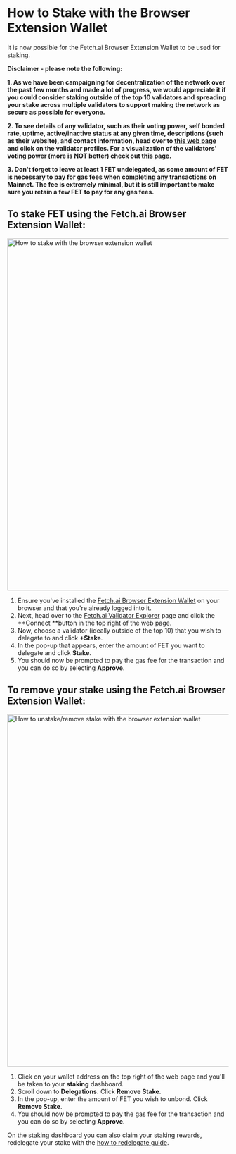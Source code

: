 


# How to Stake with the Browser Extension Wallet

It is now possible for the Fetch.ai Browser Extension Wallet to be used for staking.

**Disclaimer - please note the following:**



**1. As we have been campaigning for decentralization of the network over the past few months and made a lot of progress, we would appreciate it if you could consider staking outside of the top 10 validators and spreading your stake across multiple validators to support making the network as secure as possible for everyone.**

**2. To see details of any validator, such as their voting power, self bonded rate, uptime, active/inactive status at any given time, descriptions (such as their website), and contact information, head over to [this web page](https://bit.ly/32fv1d9) and click on the validator profiles. For a visualization of the validators' voting power (more is NOT better) check out [this page](https://bit.ly/3CGe889).**

**3. Don't forget to leave at least 1 FET undelegated, as some amount of FET is necessary to pay for gas fees when completing any transactions on Mainnet. The fee is extremely minimal, but it is still important to make sure you retain a few FET to pay for any gas fees.**


## To stake FET using the Fetch.ai Browser Extension Wallet:


<img src="../../images/staking_browser_extension_wallet.png" alt="How to stake with the browser extension wallet" class="center" style="display: block; margin-left: auto; margin-right: auto;width:800px;">

1. Ensure you've installed the [Fetch.ai Browser Extension Wallet](https://bit.ly/3CuiHSO) on your browser and that you're already logged into it.
2. Next, head over to the [Fetch.ai Validator Explorer](https://bit.ly/3CuYXP1) page and click the **Connect **button in the top right of the web page.
3. Now, choose a validator (ideally outside of the top 10) that you wish to delegate to and click **+Stake**.
4. In the pop-up that appears, enter the amount of FET you want to delegate and click **Stake**.
5. You should now be prompted to pay the gas fee for the transaction and you can do so by selecting **Approve**.


## To remove your stake using the Fetch.ai Browser Extension Wallet:

<img src="../../images/unstake_browser_extension_wallet.png" alt="How to unstake/remove stake with the browser extension wallet" class="center" style="display: block; margin-left: auto; margin-right: auto;width:800px;">


1. Click on your wallet address on the top right of the web page and you'll be taken to your **staking** dashboard.
2. Scroll down to **Delegations.**
  Click **Remove Stake**.
3. In the pop-up, enter the amount of FET you wish to unbond.
  Click **Remove Stake**.
4. You should now be prompted to pay the gas fee for the transaction and you can do so by selecting **Approve**.

On the staking dashboard you can also claim your staking rewards, redelegate your stake with the [how to redelegate guide](./redelegate-for-decentralization.md).
